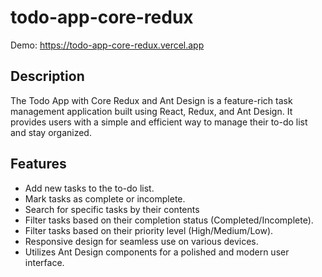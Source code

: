 # todo-app-core-redux
Demo: https://todo-app-core-redux.vercel.app

## Description

The Todo App with Core Redux and Ant Design is a feature-rich task management application built using React, Redux, and Ant Design. It provides users with a simple and efficient way to manage their to-do list and stay organized.

## Features

- Add new tasks to the to-do list.
- Mark tasks as complete or incomplete.
- Search for specific tasks by their contents
- Filter tasks based on their completion status (Completed/Incomplete).
- Filter tasks based on their priority level (High/Medium/Low).
- Responsive design for seamless use on various devices.
- Utilizes Ant Design components for a polished and modern user interface.
